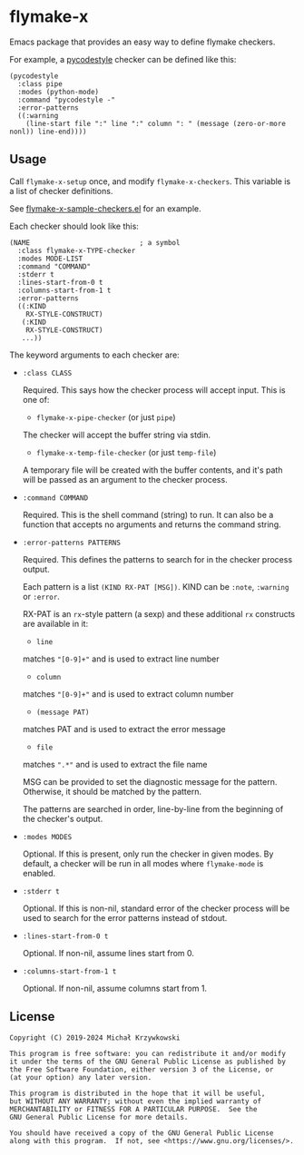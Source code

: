 # flymake-x #

Emacs package that provides an easy way to define flymake checkers.

For example, a [pycodestyle][pycodestyle] checker can be defined like this:

```elisp
(pycodestyle
  :class pipe
  :modes (python-mode)
  :command "pycodestyle -"
  :error-patterns
  ((:warning
    (line-start file ":" line ":" column ": " (message (zero-or-more nonl)) line-end))))
```

## Usage ##

Call `flymake-x-setup` once, and modify `flymake-x-checkers`.  This variable is
a list of checker definitions.

See [flymake-x-sample-checkers.el](./flymake-x-sample-checkers.el) for an example.

Each checker should look like this:

```elisp
(NAME                           ; a symbol
  :class flymake-x-TYPE-checker
  :modes MODE-LIST
  :command "COMMAND"
  :stderr t
  :lines-start-from-0 t
  :columns-start-from-1 t
  :error-patterns
  ((:KIND
    RX-STYLE-CONSTRUCT)
   (:KIND
    RX-STYLE-CONSTRUCT)
   ...))
```

The keyword arguments to each checker are:

- ``:class CLASS``

  Required.  This says how the checker process will accept input.  This is one of:

    - `flymake-x-pipe-checker` (or just `pipe`)

    The checker will accept the buffer string via stdin.

    - `flymake-x-temp-file-checker` (or just `temp-file`)

    A temporary file will be created with the buffer contents, and it's path
    will be passed as an argument to the checker process.

- ``:command COMMAND``

  Required.  This is the shell command (string) to run.  It can also be a
  function that accepts no arguments and returns the command string.

- ``:error-patterns PATTERNS``

  Required.  This defines the patterns to search for in the checker process output.

  Each pattern is a list ``(KIND RX-PAT [MSG])``.  KIND can be ``:note``,
  ``:warning`` or ``:error``.

  RX-PAT is an `rx`-style pattern (a sexp) and these additional `rx` constructs
  are available in it:

    - ``line``

    matches ``"[0-9]+"`` and is used to extract line number

    - ``column``

    matches ``"[0-9]+"`` and is used to extract column number

    - ``(message PAT)``

    matches PAT and is used to extract the error message

    - ``file``

    matches ``".*"`` and is used to extract the file name

  MSG can be provided to set the diagnostic message for the pattern.
  Otherwise, it should be matched by the pattern.

  The patterns are searched in order, line-by-line from the beginning of the
  checker's output.

- ``:modes MODES``

  Optional.  If this is present, only run the checker in given modes.  By
  default, a checker will be run in all modes where `flymake-mode` is enabled.

- ``:stderr t``

  Optional.  If this is non-nil, standard error of the checker process will be
  used to search for the error patterns instead of stdout.

- ``:lines-start-from-0 t``

  Optional.  If non-nil, assume lines start from 0.

- ``:columns-start-from-1 t``

  Optional.  If non-nil, assume columns start from 1.


## License ##

```
Copyright (C) 2019-2024 Michał Krzywkowski

This program is free software: you can redistribute it and/or modify
it under the terms of the GNU General Public License as published by
the Free Software Foundation, either version 3 of the License, or
(at your option) any later version.

This program is distributed in the hope that it will be useful,
but WITHOUT ANY WARRANTY; without even the implied warranty of
MERCHANTABILITY or FITNESS FOR A PARTICULAR PURPOSE.  See the
GNU General Public License for more details.

You should have received a copy of the GNU General Public License
along with this program.  If not, see <https://www.gnu.org/licenses/>.
```

[pycodestyle]: https://github.com/PyCQA/pycodestyle

<!-- Local Variables: -->
<!-- coding: utf-8 -->
<!-- fill-column: 79 -->
<!-- indent-tabs-mode: nil -->
<!-- End: -->

